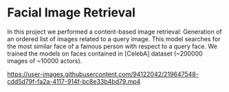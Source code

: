 # Facial Image Retrieval
In this project we performed a content-based image retrieval: Generation of an ordered list of images related to a query image. This model searches for the most similar face of a famous person with respect to a query face.
We trained the models on faces contained in [CelebA] dataset (~200000 images of ~10000 actors).

https://user-images.githubusercontent.com/94122042/219647548-cdd5d79f-fa2a-4117-914f-bc8e33b4bd79.mp4

